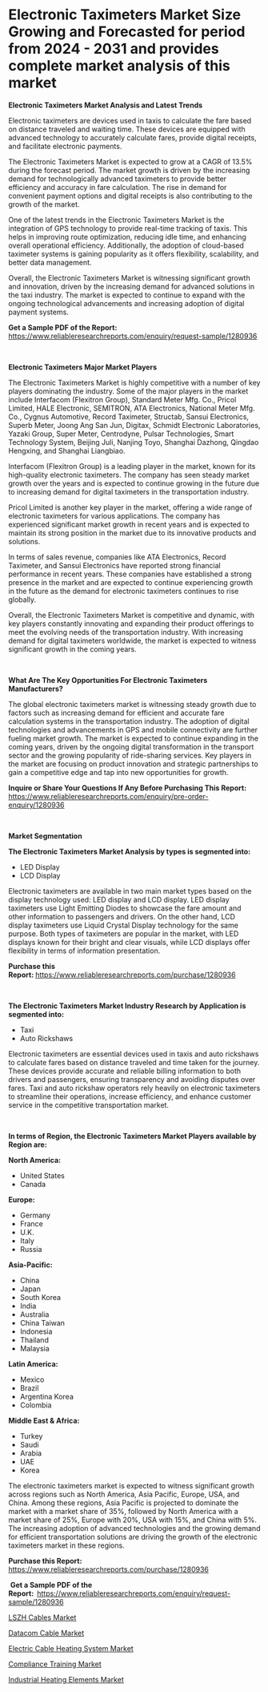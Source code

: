 <p><h1>Electronic Taximeters Market Size Growing and Forecasted for period from 2024 - 2031 and provides complete market analysis of this market</h1></p><p><strong>Electronic Taximeters Market Analysis and Latest Trends</strong></p>
<p><p>Electronic taximeters are devices used in taxis to calculate the fare based on distance traveled and waiting time. These devices are equipped with advanced technology to accurately calculate fares, provide digital receipts, and facilitate electronic payments.</p><p>The Electronic Taximeters Market is expected to grow at a CAGR of 13.5% during the forecast period. The market growth is driven by the increasing demand for technologically advanced taximeters to provide better efficiency and accuracy in fare calculation. The rise in demand for convenient payment options and digital receipts is also contributing to the growth of the market.</p><p>One of the latest trends in the Electronic Taximeters Market is the integration of GPS technology to provide real-time tracking of taxis. This helps in improving route optimization, reducing idle time, and enhancing overall operational efficiency. Additionally, the adoption of cloud-based taximeter systems is gaining popularity as it offers flexibility, scalability, and better data management.</p><p>Overall, the Electronic Taximeters Market is witnessing significant growth and innovation, driven by the increasing demand for advanced solutions in the taxi industry. The market is expected to continue to expand with the ongoing technological advancements and increasing adoption of digital payment systems.</p></p>
<p><strong>Get a Sample PDF of the Report:&nbsp;</strong> <a href="https://www.reliableresearchreports.com/enquiry/request-sample/1280936">https://www.reliableresearchreports.com/enquiry/request-sample/1280936</a></p>
<p>&nbsp;</p>
<p><strong>Electronic Taximeters Major Market Players</strong></p>
<p><p>The Electronic Taximeters Market is highly competitive with a number of key players dominating the industry. Some of the major players in the market include Interfacom (Flexitron Group), Standard Meter Mfg. Co., Pricol Limited, HALE Electronic, SEMITRON, ATA Electronics, National Meter Mfg. Co., Cygnus Automotive, Record Taximeter, Structab, Sansui Electronics, Superb Meter, Joong Ang San Jun, Digitax, Schmidt Electronic Laboratories, Yazaki Group, Super Meter, Centrodyne, Pulsar Technologies, Smart Technology System, Beijing Juli, Nanjing Toyo, Shanghai Dazhong, Qingdao Hengxing, and Shanghai Liangbiao.</p><p>Interfacom (Flexitron Group) is a leading player in the market, known for its high-quality electronic taximeters. The company has seen steady market growth over the years and is expected to continue growing in the future due to increasing demand for digital taximeters in the transportation industry.</p><p>Pricol Limited is another key player in the market, offering a wide range of electronic taximeters for various applications. The company has experienced significant market growth in recent years and is expected to maintain its strong position in the market due to its innovative products and solutions.</p><p>In terms of sales revenue, companies like ATA Electronics, Record Taximeter, and Sansui Electronics have reported strong financial performance in recent years. These companies have established a strong presence in the market and are expected to continue experiencing growth in the future as the demand for electronic taximeters continues to rise globally.</p><p>Overall, the Electronic Taximeters Market is competitive and dynamic, with key players constantly innovating and expanding their product offerings to meet the evolving needs of the transportation industry. With increasing demand for digital taximeters worldwide, the market is expected to witness significant growth in the coming years.</p></p>
<p>&nbsp;</p>
<p><strong>What Are The Key Opportunities For Electronic Taximeters Manufacturers?</strong></p>
<p><p>The global electronic taximeters market is witnessing steady growth due to factors such as increasing demand for efficient and accurate fare calculation systems in the transportation industry. The adoption of digital technologies and advancements in GPS and mobile connectivity are further fueling market growth. The market is expected to continue expanding in the coming years, driven by the ongoing digital transformation in the transport sector and the growing popularity of ride-sharing services. Key players in the market are focusing on product innovation and strategic partnerships to gain a competitive edge and tap into new opportunities for growth.</p></p>
<p><strong>Inquire or Share Your Questions If Any Before Purchasing This Report:</strong> <a href="https://www.reliableresearchreports.com/enquiry/pre-order-enquiry/1280936">https://www.reliableresearchreports.com/enquiry/pre-order-enquiry/1280936</a></p>
<p>&nbsp;</p>
<p><strong>Market Segmentation</strong></p>
<p><strong>The Electronic Taximeters Market Analysis by types is segmented into:</strong></p>
<p><ul><li>LED Display</li><li>LCD Display</li></ul></p>
<p><p>Electronic taximeters are available in two main market types based on the display technology used: LED display and LCD display. LED display taximeters use Light Emitting Diodes to showcase the fare amount and other information to passengers and drivers. On the other hand, LCD display taximeters use Liquid Crystal Display technology for the same purpose. Both types of taximeters are popular in the market, with LED displays known for their bright and clear visuals, while LCD displays offer flexibility in terms of information presentation.</p></p>
<p><strong>Purchase this Report:&nbsp;</strong><a href="https://www.reliableresearchreports.com/purchase/1280936">https://www.reliableresearchreports.com/purchase/1280936</a></p>
<p>&nbsp;</p>
<p><strong>The Electronic Taximeters Market Industry Research by Application is segmented into:</strong></p>
<p><ul><li>Taxi</li><li>Auto Rickshaws</li></ul></p>
<p><p>Electronic taximeters are essential devices used in taxis and auto rickshaws to calculate fares based on distance traveled and time taken for the journey. These devices provide accurate and reliable billing information to both drivers and passengers, ensuring transparency and avoiding disputes over fares. Taxi and auto rickshaw operators rely heavily on electronic taximeters to streamline their operations, increase efficiency, and enhance customer service in the competitive transportation market.</p></p>
<p>&nbsp;</p>
<p><strong>In terms of Region, the Electronic Taximeters Market Players available by Region are:</strong></p>
<p>
    <p> <strong> North America: </strong>
        <ul>
            <li>United States</li>
            <li>Canada</li>
        </ul>
        </p> 
    <p> <strong> Europe: </strong>
        <ul>
            <li>Germany</li>
            <li>France</li>
            <li>U.K.</li>
            <li>Italy</li>
            <li>Russia</li>
        </ul>
        </p> 
    <p> <strong> Asia-Pacific: </strong>
        <ul>
            <li>China</li>
            <li>Japan</li>
            <li>South Korea</li>
            <li>India</li>
            <li>Australia</li>
            <li>China Taiwan</li>
            <li>Indonesia</li>
            <li>Thailand</li>
            <li>Malaysia</li>
        </ul>
        </p> 
    <p> <strong> Latin America: </strong>
        <ul>
            <li>Mexico</li>
            <li>Brazil</li>
            <li>Argentina Korea</li>
            <li>Colombia</li>
        </ul>
        </p> 
    <p> <strong> Middle East & Africa: </strong>
        <ul>
            <li>Turkey</li>
            <li>Saudi</li>
            <li>Arabia</li>
            <li>UAE</li>
            <li>Korea</li>
        </ul>
    </p>
    </p>
<p><p>The electronic taximeters market is expected to witness significant growth across regions such as North America, Asia Pacific, Europe, USA, and China. Among these regions, Asia Pacific is projected to dominate the market with a market share of 35%, followed by North America with a market share of 25%, Europe with 20%, USA with 15%, and China with 5%. The increasing adoption of advanced technologies and the growing demand for efficient transportation solutions are driving the growth of the electronic taximeters market in these regions.</p></p>
<p><strong>Purchase this Report: </strong><a href="https://www.reliableresearchreports.com/purchase/1280936">https://www.reliableresearchreports.com/purchase/1280936</a></p>
<p>&nbsp;<strong>Get a Sample PDF of the Report:&nbsp;&nbsp;</strong><a href="https://www.reliableresearchreports.com/enquiry/request-sample/1280936">https://www.reliableresearchreports.com/enquiry/request-sample/1280936</a></p>
<p><strong></strong></p>
<p><p><a href="https://medium.com/@nyahreinger/lszh-cables-market-research-report-its-history-and-forecast-2024-to-2031-9cc9954a0b20">LSZH Cables Market</a></p><p><a href="https://medium.com/@nyahreinger/datacom-cable-market-insights-into-market-cagr-market-trends-and-growth-strategies-243b02a207e1">Datacom Cable Market</a></p><p><a href="https://medium.com/p/582dd4923b3a/edit">Electric Cable Heating System Market</a></p><p><a href="https://medium.com/@ryanberry44f/compliance-training-market-research-report-its-history-and-forecast-2024-to-2031-829c5c3f3f2e">Compliance Training Market</a></p><p><a href="https://medium.com/@nyahreinger/decoding-industrial-heating-elements-market-metrics-market-share-trends-and-growth-patterns-1bfe73dae8aa">Industrial Heating Elements Market</a></p></p>